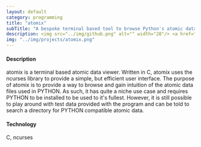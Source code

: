 ```yaml
---
layout: default
category: programming
title: "atomix"
subTitle: "A bespoke terminal based tool to browse Python's atomic data"
description: <img src="../img/github.png" alt="" width="28"/> <a href="https://github.com/saultyevil/atomix">pypython</a>
img: "../img/projects/atomix.png"
---
```


#### Description

atomix is a terminal based atomic data viewer. Written in C, atomix
uses the ncurses library to provide a simple, but efficient user interface.
The purpose of atomix is to provide a way to browse and gain intuition
of the atomic data files used in PYTHON. As such, it has quite a niche
use case and requires PYTHON to be installed to be used to it's fullest.
However, it is still possible to play around with test data provided with
the program and can be told to search a directory for PYTHON compatible
atomic data.

#### Technology

C, ncurses
